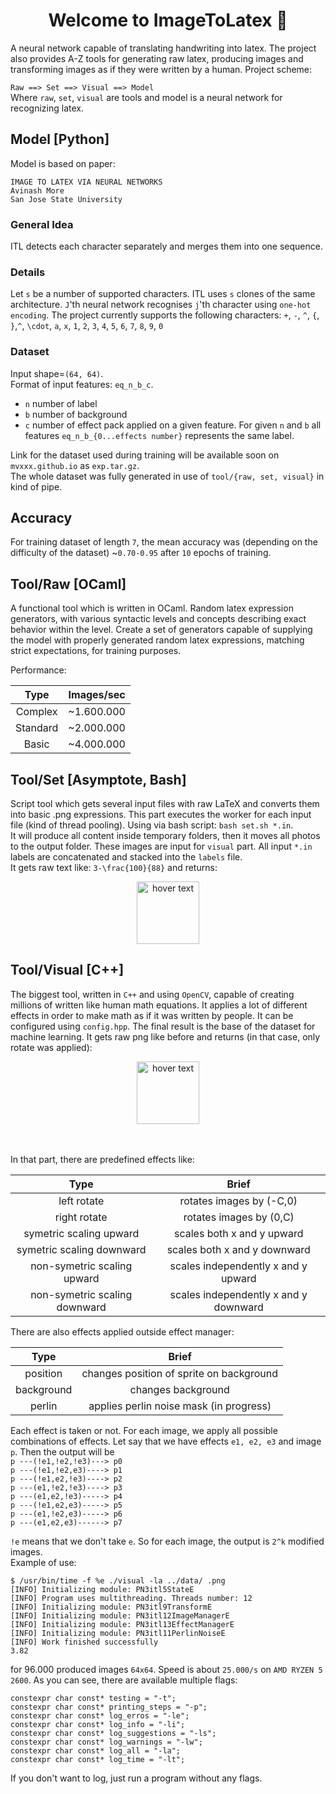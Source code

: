 <h1 align="center"> Welcome to ImageToLatex 👋</h1>
A neural network capable of translating handwriting into latex. The project also provides A-Z tools for generating raw latex, producing images and transforming images as if they were written by a human.
Project scheme: <br>

`Raw ==> Set ==> Visual ==> Model` <br>
Where `raw`, `set`, `visual` are tools and model is a neural network for recognizing latex.

## Model [Python]
Model is based on paper:
```
IMAGE TO LATEX VIA NEURAL NETWORKS
Avinash More
San Jose State University
```

### General Idea
ITL detects each character separately and merges them into one sequence.
### Details
Let `s` be a number of supported characters. ITL uses `s` clones of the same architecture. `J`'th neural network recognises `j`'th character using `one-hot encoding`. The project currently supports the following characters: `+`, `-`, `^`, `{`, `}`,`^`, `\cdot`, `a`, `x`, `1`, `2`, `3`, `4`, `5`, `6`, `7`, `8`, `9`, `0`
### Dataset
Input shape=`(64, 64)`. <br>
Format of input features: `eq_n_b_c`.
* `n` number of label
* `b` number of background
* `c` number of effect pack applied on a given feature. For given `n` and `b` all features `eq_n_b_{0...effects number}` represents the same label.

Link for the dataset used during training will be available soon on `mvxxx.github.io` as `exp.tar.gz`. <br>
The whole dataset was fully generated in use of `tool/{raw, set, visual}` in kind of pipe. <br> 

## Accuracy
For training dataset of length `7`, the mean accuracy was (depending on the difficulty of the dataset) ~`0.70-0.95` after `10` epochs of training.

## Tool/Raw [OCaml]
A functional tool which is written in OCaml. Random latex expression generators, with various syntactic levels and concepts describing exact behavior within the level. Create a set of generators capable of supplying the model with properly generated random latex expressions,
matching strict expectations, for training purposes. <br>


Performance:

|Type| Images/sec |
| :---: |     :---:      |
|Complex|~1.600.000  |
|Standard|~2.000.000  |
|Basic| ~4.000.000  |

## Tool/Set [Asymptote, Bash]
Script tool which gets several input files with raw LaTeX and converts them into basic .png expressions. This part executes the worker for each input file (kind of thread pooling). Using via bash script: `bash set.sh *.in`. <br>
It will produce all content inside temporary folders, then it moves all photos to the output folder. These images are input for `visual` part. All input `*.in` labels are concatenated and stacked into the `labels` file.<br>
It gets raw text like: `3-\frac{100}{88}` and returns: <br>
<p align="center">
  <img src="https://i.imgur.com/9qK9hVc.png" width="100" height="100" title="hover text">
</p>

## Tool/Visual [C++]
The biggest tool, written in `C++` and using `OpenCV`, capable of creating millions of written like human math equations. It applies a lot of different effects in order to make math as if it was
written by people. It can be configured using `config.hpp`. The final result is the base of the dataset for machine learning.
It gets raw png like before and returns (in that case, only rotate was applied): <br>
<p align="center">
  <img src="https://i.imgur.com/LtG8FL4.png" width="100" height="100" title="hover text">
</p>
<br><br>
In that part, there are predefined effects like:


|Type| Brief |
| :---: |     :---:      | 
| left rotate | rotates images by (-C,0)|
| right rotate | rotates images by (0,C)|
|symetric scaling upward | scales both x and y upward|
|symetric scaling downward | scales both x and y downward|
|non-symetric scaling upward | scales independently x and y upward|
|non-symetric scaling downward | scales independently x and y downward|

There are also effects applied outside effect manager:

|Type| Brief |
| :---: |     :---:      | 
|position| changes position of sprite on background|
|background| changes background |
|perlin| applies perlin noise mask (in progress) |

Each effect is taken or not. For each image, we apply all possible combinations of effects. Let say that we have effects `e1, e2, e3` and image `p`. Then the output will be <br>
`p ---(!e1,!e2,!e3)---> p0` <br>
`p ---(!e1,!e2,e3)----> p1` <br>
`p ---(!e1,e2,!e3)----> p2` <br>
`p ---(e1,!e2,!e3)----> p3` <br>
`p ---(e1,e2,!e3)-----> p4` <br>
`p ---(!e1,e2,e3)-----> p5` <br>
`p ---(e1,!e2,e3)-----> p6` <br>
`p ---(e1,e2,e3)------> p7` <br>

`!e` means that we don't take `e`.  So for each image, the output is `2^k` modified images. <br>
Example of use:
```
$ /usr/bin/time -f %e ./visual -la ../data/ .png
[INFO] Initializing module: PN3itl5StateE
[INFO] Program uses multithreading. Threads number: 12
[INFO] Initializing module: PN3itl9TransformE
[INFO] Initializing module: PN3itl12ImageManagerE
[INFO] Initializing module: PN3itl13EffectManagerE
[INFO] Initializing module: PN3itl11PerlinNoiseE
[INFO] Work finished successfully
3.82
```
for 96.000 produced images `64x64`. Speed is about `25.000/s` on `AMD RYZEN 5 2600`. As you can see, there are available multiple flags:
```
constexpr char const* testing = "-t";
constexpr char const* printing_steps = "-p";
constexpr char const* log_erros = "-le";
constexpr char const* log_info = "-li";
constexpr char const* log_suggestions = "-ls";
constexpr char const* log_warnings = "-lw";
constexpr char const* log_all = "-la";
constexpr char const* log_time = "-lt";
```
If you don't want to log, just run a program without any flags. <br>
